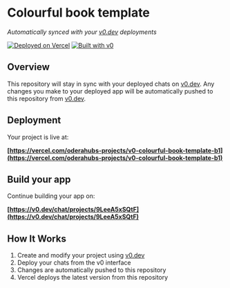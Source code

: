 # Colourful book template

*Automatically synced with your [v0.dev](https://v0.dev) deployments*

[![Deployed on Vercel](https://img.shields.io/badge/Deployed%20on-Vercel-black?style=for-the-badge&logo=vercel)](https://vercel.com/oderahubs-projects/v0-colourful-book-template-b1)
[![Built with v0](https://img.shields.io/badge/Built%20with-v0.dev-black?style=for-the-badge)](https://v0.dev/chat/projects/9LeeA5xSQtF)

## Overview

This repository will stay in sync with your deployed chats on [v0.dev](https://v0.dev).
Any changes you make to your deployed app will be automatically pushed to this repository from [v0.dev](https://v0.dev).

## Deployment

Your project is live at:

**[https://vercel.com/oderahubs-projects/v0-colourful-book-template-b1](https://vercel.com/oderahubs-projects/v0-colourful-book-template-b1)**

## Build your app

Continue building your app on:

**[https://v0.dev/chat/projects/9LeeA5xSQtF](https://v0.dev/chat/projects/9LeeA5xSQtF)**

## How It Works

1. Create and modify your project using [v0.dev](https://v0.dev)
2. Deploy your chats from the v0 interface
3. Changes are automatically pushed to this repository
4. Vercel deploys the latest version from this repository